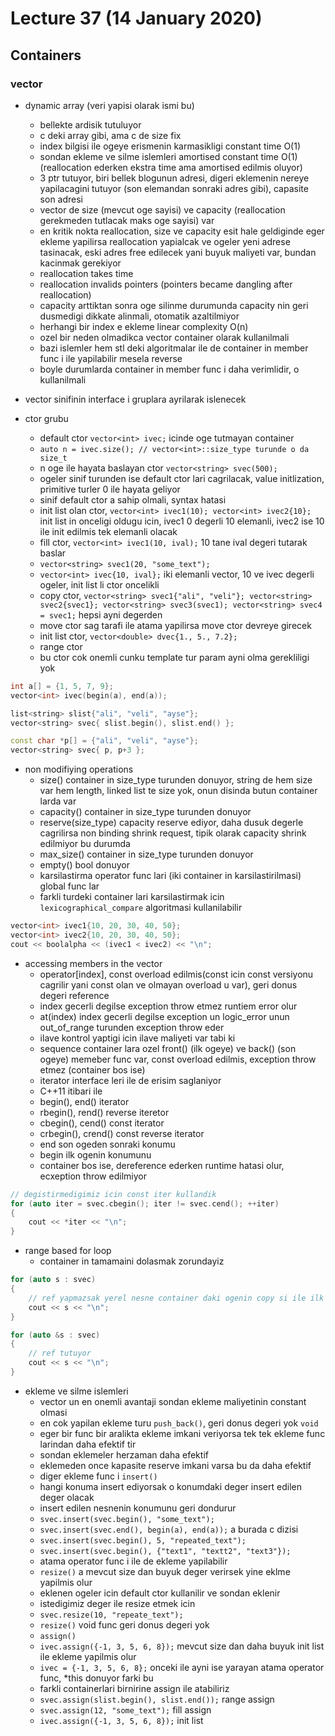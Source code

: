 # Lecture 37 (14 January 2020)

## Containers

### vector

- dynamic array (veri yapisi olarak ismi bu)
  - bellekte ardisik tutuluyor
  - c deki array gibi, ama c de size fix
  - index bilgisi ile ogeye erismenin karmasikligi constant time O(1)
  - sondan ekleme ve silme islemleri amortised constant time O(1) (reallocation ederken ekstra time ama amortised edilmis oluyor)
  - 3 ptr tutuyor, biri bellek blogunun adresi, digeri eklemenin nereye yapilacagini tutuyor (son elemandan sonraki adres gibi), capasite son adresi
  - vector de size (mevcut oge sayisi) ve capacity (reallocation gerekmeden tutlacak maks oge sayisi) var
  - en kritik nokta reallocation, size ve capacity esit hale geldiginde eger ekleme yapilirsa reallocation yapialcak ve ogeler yeni adrese tasinacak, eski adres free edilecek yani buyuk maliyeti var, bundan kacinmak gerekiyor
  - reallocation takes time
  - reallocation invalids pointers (pointers became dangling after reallocation)
  - capacity arttiktan sonra oge silinme durumunda capacity nin geri dusmedigi dikkate alinmali, otomatik azaltilmiyor
  - herhangi bir index e ekleme linear complexity O(n)
  - ozel bir neden olmadikca vector container olarak kullanilmali
  - bazi islemler hem stl deki algoritmalar ile de container in member func i ile yapilabilir mesela reverse
  - boyle durumlarda container in member func i daha verimlidir, o kullanilmali

- vector sinifinin interface i gruplara ayrilarak islenecek

- ctor grubu
  - default ctor `vector<int> ivec;` icinde oge tutmayan container
  - `auto n = ivec.size(); // vector<int>::size_type turunde o da size_t`
  - n oge ile hayata baslayan ctor `vector<string> svec(500);`
  - ogeler sinif turunden ise default ctor lari cagrilacak, value initlization, primitive turler 0 ile hayata geliyor
  - sinif default ctor a sahip olmali, syntax hatasi
  - init list olan ctor, `vector<int> ivec1(10); vector<int> ivec2{10};` init list in onceligi oldugu icin, ivec1 0 degerli 10 elemanli, ivec2 ise 10 ile init edilmis tek elemanli olacak
  - fill ctor, `vector<int> ivec1(10, ival);` 10 tane ival degeri tutarak baslar
  - `vector<string> svec1(20, "some_text");`
  - `vector<int> ivec{10, ival};` iki elemanli vector, 10 ve ivec degerli ogeler, init list li ctor oncelikli
  - copy ctor, `vector<string> svec1{"ali", "veli"}; vector<string> svec2{svec1}; vector<string> svec3(svec1); vector<string> svec4 = svec1;` hepsi ayni degerden
  - move ctor sag tarafi ile atama yapilirsa move ctor devreye girecek
  - init list ctor, `vector<double> dvec{1., 5., 7.2};`
  - range ctor
  - bu ctor cok onemli cunku template tur param ayni olma gerekliligi yok

```cpp
int a[] = {1, 5, 7, 9};
vector<int> ivec(begin(a), end(a));

list<string> slist{"ali", "veli", "ayse"};
vector<string> svec{ slist.begin(), slist.end() };

const char *p[] = {"ali", "veli", "ayse"};
vector<string> svec{ p, p+3 };
```

- non modifiying operations
  - size() container in size_type turunden donuyor, string de hem size var hem length, linked list te size yok, onun disinda butun container larda var
  - capacity() container in size_type turunden donuyor
  - reserve(size_type) capacity reserve ediyor, daha dusuk degerle cagrilirsa non binding shrink request, tipik olarak capacity shrink edilmiyor bu durumda
  - max_size() container in size_type turunden donuyor
  - empty() bool donuyor
  - karsilastirma operator func lari (iki container in karsilastirilmasi) global func lar
  - farkli turdeki container lari karsilastirmak icin `lexicographical_compare` algoritmasi kullanilabilir

```cpp
vector<int> ivec1{10, 20, 30, 40, 50};
vector<int> ivec2{10, 20, 30, 40, 50};
cout << boolalpha << (ivec1 < ivec2) << "\n";
```

- accessing members in the vector
  - operator[index], const overload edilmis(const icin const versiyonu cagrilir yani const olan ve olmayan overload u var), geri donus degeri reference
  - index gecerli degilse exception throw etmez runtiem error olur
  - at(index) index gecerli degilse exception un logic_error unun out_of_range turunden exception throw eder
  - ilave kontrol yaptigi icin ilave maliyeti var tabi ki
  - sequence container lara ozel front() (ilk ogeye) ve back() (son ogeye) memeber func var, const overload edilmis, exception throw etmez (container bos ise)
  - iterator interface leri ile de erisim saglaniyor
  - C++11 itibari ile
  - begin(), end() iterator
  - rbegin(), rend() reverse iteretor
  - cbegin(), cend() const iterator
  - crbegin(), crend() const reverse iterator
  - end son ogeden sonraki konumu
  - begin ilk ogenin konumunu
  - container bos ise, dereference ederken runtime hatasi olur, ecxeption throw edilmiyor

```cpp
// degistirmedigimiz icin const iter kullandik
for (auto iter = svec.cbegin(); iter != svec.cend(); ++iter)
{
    cout << *iter << "\n";
}
```

- range based for loop
  - container in tamamaini dolasmak zorundayiz

```cpp
for (auto s : svec)
{
    // ref yapmazsak yerel nesne container daki ogenin copy si ile ilk deger alan nesne
    cout << s << "\n";
}

for (auto &s : svec)
{
    // ref tutuyor
    cout << s << "\n";
}
```

- ekleme ve silme islemleri
  - vector un en onemli avantaji sondan ekleme maliyetinin constant olmasi
  - en cok yapilan ekleme turu `push_back()`, geri donus degeri yok `void`
  - eger bir func bir aralikta ekleme imkani veriyorsa tek tek ekleme func larindan daha efektif tir
  - sondan eklemeler herzaman daha efektif
  - eklemeden once kapasite reserve imkani varsa bu da daha efektif
  - diger ekleme func i `insert()`
  - hangi konuma insert ediyorsak o konumdaki deger insert edilen deger olacak
  - insert edilen nesnenin konumunu geri dondurur
  - `svec.insert(svec.begin(), "some_text");`
  - `svec.insert(svec.end(), begin(a), end(a));` a burada c dizisi
  - `svec.insert(svec.begin(), 5, "repeated_text");`
  - `svec.insert(svec.begin(), {"text1", "textt2", "text3"});`
  - atama operator func i ile de ekleme yapilabilir
  - `resize()` a mevcut size dan buyuk deger verirsek yine eklme yapilmis olur
  - eklenen ogeler icin default ctor kullanilir ve sondan eklenir
  - istedigimiz deger ile resize etmek icin
  - `svec.resize(10, "repeate_text");`
  - `resize()` void func geri donus degeri yok
  - `assign()`
  - `ivec.assign({-1, 3, 5, 6, 8});` mevcut size dan daha buyuk init list ile ekleme yapilmis olur
  - `ivec = {-1, 3, 5, 6, 8};` onceki ile ayni ise yarayan atama operator func, *this donuyor farki bu
  - farkli containerlari birnirine assign ile atabiliriz
  - `svec.assign(slist.begin(), slist.end());` range assign
  - `svec.assign(12, "some_text");` fill assign
  - `ivec.assign({-1, 3, 5, 6, 8});` init list